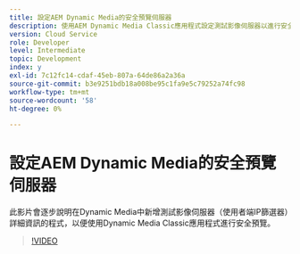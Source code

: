 ```yaml
---
title: 設定AEM Dynamic Media的安全預覽伺服器
description: 使用AEM Dynamic Media Classic應用程式設定測試影像伺服器以進行安全預覽。
version: Cloud Service
role: Developer
level: Intermediate
topic: Development
index: y
exl-id: 7c12fc14-cdaf-45eb-807a-64de86a2a36a
source-git-commit: b3e9251bdb18a008be95c1fa9e5c79252a74fc98
workflow-type: tm+mt
source-wordcount: '58'
ht-degree: 0%

---
```


# 設定AEM Dynamic Media的安全預覽伺服器

此影片會逐步說明在Dynamic Media中新增測試影像伺服器（使用者端IP篩選器）詳細資訊的程式，以便使用Dynamic Media Classic應用程式進行安全預覽。

>[!VIDEO](https://video.tv.adobe.com/v/335462?quality=12&learn=on)
